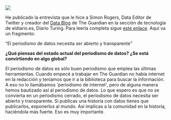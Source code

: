 ![](https://dl.dropboxusercontent.com/u/55065502/simon-crop.jpeg)

He publicado la entrevista que le hice a Simon Rogers, Data Editor de Twitter y creador del [Data Blog](http://www.theguardian.com/news/datablog) de The Guardian en la sección de tecnología de eldiario.es, Diario Turing. Para leerla completa sigue [este enlace](http://www.eldiario.es/turing/Simon-Rogers-periodismo-necesita-transparente_0_274373511.html). Aquí va un fragmento:

<q>El periodismo de datos necesita ser abierto y transparente</q>

**¿Qué piensas del estado actual del periodismo de datos? ¿Se está convirtiendo en algo global?**

El periodismo de datos es sólo buen periodismo que emplea las últimas herramientas. Cuando empecé a trabajar en The Guardian no había internet en la redacción y teníamos que ir a la biblioteca para buscar la información. A eso no lo llamábamos 'periodismo de internet', pero de alguna manera hemos bautizado así al periodismo de datos. Lo que espero es que no se convierta en un periodismo cerrado, el periodismo de datos necesita ser abierto y transparente. Si publicas una historia con datos tienes que publicarlos, exponerlos al mundo. Así implicas a la comunidad en la historia, haciéndola más fuerte. Eso es muy importante.